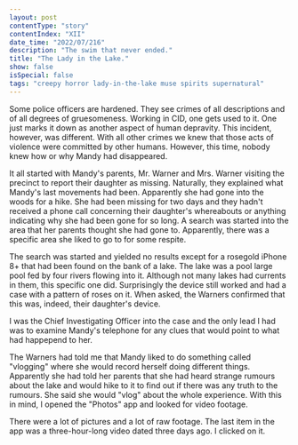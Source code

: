```yaml
---
layout: post
contentType: "story"
contentIndex: "XII"
date_time: "2022/07/216"
description: "The swim that never ended."
title: "The Lady in the Lake."
show: false
isSpecial: false
tags: "creepy horror lady-in-the-lake muse spirits supernatural"
---
```


Some police officers are hardened. They see crimes of all descriptions and of all degrees of gruesomeness. Working in CID, one gets used to it. One just marks it down as another aspect of human depravity. This incident, however, was different. With all other crimes we knew that those acts of violence were committed by other humans. However, this time, nobody knew how or why Mandy had disappeared.

It all started with Mandy's parents, Mr. Warner and Mrs. Warner visiting the precinct to report their daughter as missing. Naturally, they explained what Mandy's last movements had been. Apparently she had gone into the woods for a hike. She had been missing for two days and they hadn't received a phone call concerning their daughter's whereabouts or anything indicating why she had been gone for so long. A search was started into the area that her parents thought she had gone to. Apparently, there was a specific area she liked to go to for some respite.

The search was started and yielded no results except for a rosegold iPhone 8+ that had been found on the bank of a lake. The lake was a pool large pool fed by four rivers flowing into it. Although not many lakes had currents in them, this specific one did. Surprisingly the device still worked and had a case with a pattern of roses on it. When asked, the Warners confirmed that this was, indeed, their daughter's device.

I was the Chief Investigating Officer into the case and the only lead I had was to examine Mandy's telephone for any clues that would point to what had happepend to her.

The Warners had told me that Mandy liked to do something called "vlogging" where she would record herself doing different things. Apparently she had told her parents that she had heard strange rumours about the lake and would hike to it to find out if there was any truth to the rumours. She said she would "vlog" about the whole experience. With this in mind, I opened the "Photos" app and looked for video footage.

There were a lot of pictures and a lot of raw footage. The last item in the app was a three-hour-long video dated three days ago. I clicked on it.




